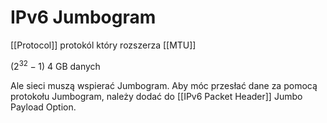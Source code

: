# IPv6 Jumbogram
[[Protocol]] protokól który rozszerza [[MTU]] 

$(2^{32}-1) ~ 4 \text{ GB}$ danych

Ale sieci muszą wspierać Jumbogram.
Aby móc przesłać dane za pomocą protokołu Jumbogram, należy dodać do [[IPv6 Packet Header]] Jumbo Payload Option.